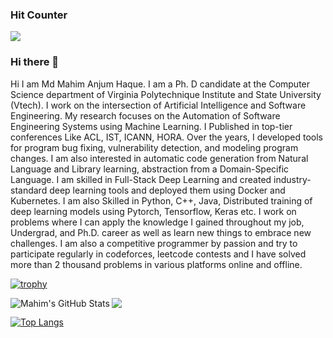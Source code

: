 
### Hit Counter

![](https://komarev.com/ghpvc/?username=mahimanzum&color=green)
### Hi there 👋
Hi I am Md Mahim Anjum Haque. I am a Ph. D candidate at the Computer Science department of Virginia Polytechnique Institute and State University (Vtech). I work on the intersection of Artificial Intelligence and Software Engineering. My research focuses on the Automation of Software Engineering Systems using Machine Learning. I Published in top-tier conferences Like ACL, IST, ICANN, HORA. Over the years, I developed tools for program bug fixing, vulnerability detection, and modeling program changes. I am also interested in automatic code generation from Natural Language and Library learning, abstraction from a Domain-Specific Language. I am skilled in Full-Stack Deep Learning and created industry-standard deep learning tools and deployed them using Docker and Kubernetes. I am also Skilled in Python, C++, Java, Distributed training of deep learning models using Pytorch, Tensorflow, Keras etc. I work on problems where I can apply the knowledge I gained throughout my job, Undergrad, and Ph.D. career as well as learn new things to embrace new challenges. I am also a competitive programmer by passion and try to participate regularly in codeforces, leetcode contests and I have solved more than 2 thousand problems in various platforms online and offline.
<!--
**mahimanzum/mahimanzum** is a ✨ _special_ ✨ repository because its `README.md` (this file) appears on your GitHub profile.

Here are some ideas to get you started:

- 🔭 I’m currently working on ...
- 🌱 I’m currently learning ...
- 👯 I’m looking to collaborate on ...
- 🤔 I’m looking for help with ...
- 💬 Ask me about ...
- 📫 How to reach me: ...
- 😄 Pronouns: ...
- ⚡ Fun fact: ...
-->

[![trophy](https://github-profile-trophy.vercel.app/?username=mahimanzum)](https://github.com/ryo-ma/github-profile-trophy)


<img align="left" alt="Mahim's GitHub Stats" src="https://github-readme-stats.vercel.app/api?username=mahimanzum&show_icons=true&hide_border=true" />

<img align="center" src="https://github-readme-streak-stats.herokuapp.com/?user=mahimanzum"/>

[![Top Langs](https://github-readme-stats.vercel.app/api/top-langs/?username=mahimanzum&langs_count=5)](https://github.com/anuraghazra/github-readme-stats)

